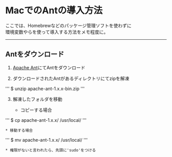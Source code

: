 # MacでのAntの導入方法
ここでは、Homebrewなどのパッケージ管理ソフトを使わずに  
環境変数やらを使って導入する方法をメモ程度に。

---

## Antをダウンロード

1. [Apache Ant](http://ant.apache.org/)にてAntをダウンロード

2. ダウンロードされたAntがあるディレクトリにてzipを解凍

'''
$ unzip apache-ant-1.x.x-bin.zip
'''

3. 解凍したフォルダを移動

    * コピーする場合

'''
$ cp apache-ant-1.x.x/ /usr/local/
'''

    * 移動する場合

'''
$ mv apache-ant-1.x.x/ /usr/local/
'''

    * 権限がないと言われたら、先頭に'sudo'をつける